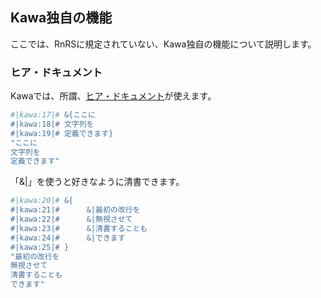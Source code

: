 ## Kawa独自の機能

ここでは、RnRSに規定されていない、Kawa独自の機能について説明します。

### ヒア・ドキュメント

Kawaでは、所謂、[ヒア・ドキュメント](https://ja.wikipedia.org/wiki/%E3%83%92%E3%82%A2%E3%83%89%E3%82%AD%E3%83%A5%E3%83%A1%E3%83%B3%E3%83%88)が使えます。
```scheme
#|kawa:17|# &{ここに
#|kawa:18|# 文字列を
#|kawa:19|# 定義できます}
"ここに
文字列を
定義できます"
```
「&amp;|」を使うと好きなように清書できます。

```scheme
#|kawa:20|# &{
#|kawa:21|#      &|最初の改行を
#|kawa:22|# 	 &|無視させて
#|kawa:23|#      &|清書することも
#|kawa:24|# 	 &|できます
#|kawa:25|# }
"最初の改行を
無視させて
清書することも
できます"
```
